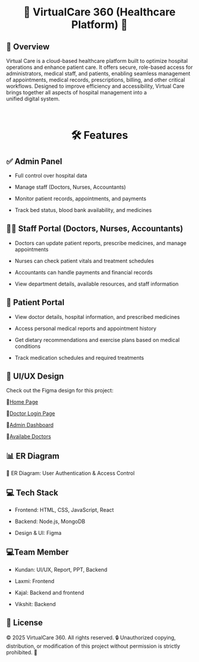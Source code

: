 <h1 align="center">🏥 VirtualCare 360 (Healthcare Platform) 🏥</h1>

<h2>📌 Overview</h2>

<p>Virtual Care is a cloud-based healthcare platform built to optimize hospital operations and enhance patient care. It offers secure, role-based access for administrators, medical staff, and patients, enabling seamless management of appointments, medical records, prescriptions, billing, and other critical workflows. Designed to improve efficiency and accessibility, Virtual Care brings together all aspects of hospital management into a unified digital system.</p>
<br> 

<h1 align="center">🛠 Features</h2>


<h2>✅ Admin Panel</h2>

-  Full control over hospital data

-  Manage staff (Doctors, Nurses, Accountants)

-  Monitor patient records, appointments, and payments

-  Track bed status, blood bank availability, and medicines


<h2>👨‍⚕️ Staff Portal (Doctors, Nurses, Accountants)</h2>


-  Doctors can update patient reports, prescribe medicines, and manage appointments

-  Nurses can check patient vitals and treatment schedules

-  Accountants can handle payments and financial records

-  View department details, available resources, and staff information


<h2>🏥 Patient Portal</h2>

-  View doctor details, hospital information, and prescribed medicines

-  Access personal medical reports and appointment history

-  Get dietary recommendations and exercise plans based on medical conditions

-  Track medication schedules and required treatments


<h2>🎨 UI/UX Design</h2>

Check out the Figma design for this project:

🔗<a href="https://www.figma.com/design/DbdWbUE4GRyb01dnloYHxt/VirtualCare360?node-id=69-2&t=GexHXOZHdAf8BizF-1" target="_blank">Home Page</a>

🔗<a href="https://www.figma.com/design/DbdWbUE4GRyb01dnloYHxt/VirtualCare360?node-id=0-1&t=oOQeYbjR8hNbkoPu-1" target="_blank">Doctor Login Page</a>

🔗<a href="https://www.figma.com/design/DbdWbUE4GRyb01dnloYHxt/VirtualCare360?node-id=42-388&t=oQvkdBfRjGPfo48D-1" target="_blank">Admin Dashboard</a>

🔗<a href="https://www.figma.com/design/DbdWbUE4GRyb01dnloYHxt/VirtualCare360?node-id=136-391&t=07KSMJXbPh6vwlLV-1" target="_blank">Availabe Doctors</a>


<h2>📊 ER Diagram</h2>

🔗 ER Diagram: <a href="https://surl.li/ofhprh" target="_blank" style="text-decoration: none;">User Authentication & Access Control</a>


<h2>💻 Tech Stack</h2>

-  Frontend: HTML, CSS, JavaScript, React

-  Backend: Node.js, MongoDB

-  Design & UI: Figma

<h2>💻Team Member</h2>

-  Kundan: UI/UX, Report, PPT, Backend

-  Laxmi: Frontend

-  Kajal: Backend and frontend
  
-  Vikshit: Backend
  
<h2>📜 License</h2>

© 2025 VirtualCare 360. All rights reserved. 🔒 Unauthorized copying, distribution, or modification of this project without permission is strictly prohibited. 🚀
